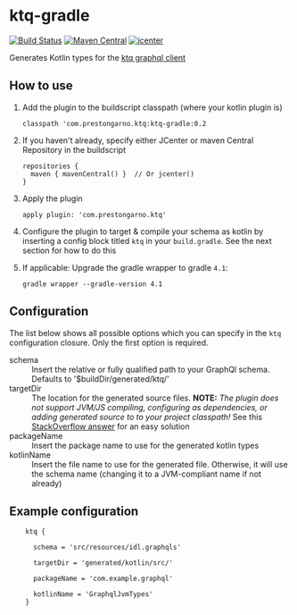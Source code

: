 # ktq-gradle

[![Build Status](https://travis-ci.org/prestongarno/ktq-gradle.svg?branch=master)](https://travis-ci.org/prestongarno/ktq-gradle)
[![Maven Central](https://maven-badges.herokuapp.com/maven-central/com.prestongarno.ktq/ktq-gradle/badge.svg)](https://maven-badges.herokuapp.com/maven-central/com.prestongarno.ktq/ktq-gradle)
 [ ![jcenter](https://api.bintray.com/packages/prestongarno/ktq/ktq-gradle/images/download.svg?version=0.2) ](https://bintray.com/prestongarno/ktq/ktq-gradle/0.2/link)

Generates Kotlin types for the [ktq graphql client](https://github.com/prestongarno/ktq)

## How to use

1. Add the plugin to the buildscript classpath (where your kotlin plugin is)

    `classpath 'com.prestongarno.ktq:ktq-gradle:0.2`
2. If you haven't already, specify either JCenter or maven Central Repository in the buildscript

       repositories {
         maven { mavenCentral() }  // Or jcenter()
       }

3. Apply the plugin

    `apply plugin: 'com.prestongarno.ktq'`

4. Configure the plugin to target & compile your schema as kotlin by inserting a config block titled `ktq` in your `build.gradle`.
See the next section for how to do this

5. If applicable: Upgrade the gradle wrapper to gradle `4.1`:

      `gradle wrapper --gradle-version 4.1`


## Configuration

The list below shows all possible options which you can specify in the `ktq` configuration closure. Only the first option is required.

<dl>
  <dt>schema</dt>
  <dd>Insert the relative or fully qualified path to your GraphQl schema. Defaults to '$buildDir/generated/ktq/'</dd>

  <dt>targetDir</dt>
  <dd>The location for the generated source files. <b>NOTE:</b> <i>The plugin does not support JVM/JS compiling, configuring as dependencies, or adding generated source to to your project classpath!</i> See this <a href="https://stackoverflow.com/questions/20700053/how-to-add-local-jar-file-dependency-to-build-gradle-file">StackOverflow answer</a> for an easy solution</dd>

  <dt>packageName</dt>
  <dd>Insert the package name to use for the generated kotlin types</dd>

  <dt>kotlinName</dt>
  <dd>Insert the file name to use for the generated file. Otherwise, it will use the schema name (changing it to a JVM-compliant name if not already)</dd>
</dl>

## Example configuration

        ktq {

          schema = 'src/resources/idl.graphqls'

          targetDir = 'generated/kotlin/src/'

          packageName = 'com.example.graphql'

          kotlinName = 'GraphqlJvmTypes'
        }
